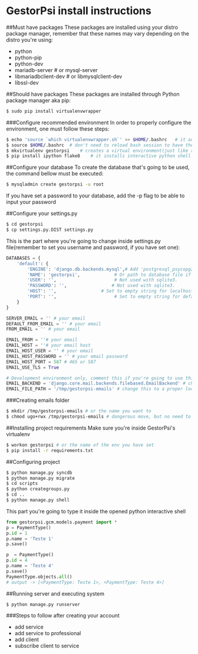 # GestorPsi install instructions
##Must have packages
These packages are installed using your distro package manager, remember that these names may vary depending on the distro you're using:
- python
- python-pip
- python-dev
- mariadb-server # or mysql-server
- libmariadbclient-dev # or libmysqlclient-dev
- libssl-dev

##Should have packages
These packages are installed through Python package manager aka pip:
```bash
$ sudo pip install virtualenvwrapper
```

###Configure recommended environment
In order to properly configure the environment, one must follow these steps:
```bash
$ echo 'source `which virtualenvwrapper.sh`' >> $HOME/.bashrc   # it adds virtualenvwrapper commands to bash
$ source $HOME/.bashrc  # don't need to reload bash session to have the commands available to you
$ mkvirtualenv gestorpsi    # creates a virtual environment(just like rvm does to Ruby and maven does to Java projects)
$ pip install ipython flake8    # it installs interactive python shell and flake8 code validation to your virtual environment
```
##Configure your database
To create the database that's going to be used, the command bellow must be executed:
```bash
$ mysqladmin create gestorpsi -u root
```
If you have set a password to your database, add the -p flag to be able to input your password

##Configure your settings.py
```bash
$ cd gestorpsi
$ cp settings.py.DIST settings.py
```

This is the part where you're going to change inside settings.py file(remember to set you username and password, if you have set one):
```python
DATABASES = {
    'default': {
        'ENGINE': 'django.db.backends.mysql',# Add 'postgresql_psycopg2', 'postgresql', 'mysql', 'sqlite3' or 'oracle'.
        'NAME': 'gestorpsi',             # Or path to database file if using sqlite3.
        'USER': '',                      # Not used with sqlite3.
        'PASSWORD': '',                 # Not used with sqlite3.
        'HOST': '',                 # Set to empty string for localhost. Not used with sqlite3.
        'PORT': '',                      # Set to empty string for default. Not used with sqlite3.
    }
}

SERVER_EMAIL = '' # your email
DEFAULT_FROM_EMAIL = '' # your email
FROM_EMAIL = '' # your email

EMAIL_FROM = ''# your email
EMAIL_HOST = ''# your email host
EMAIL_HOST_USER = '' # your email
EMAIL_HOST_PASSWORD = '' # your email password
EMAIL_HOST_PORT = 587 # 465 or 587
EMAIL_USE_TLS = True

# Development environment only, comment this if you're going to use this in production environment
EMAIL_BACKEND = 'django.core.mail.backends.filebased.EmailBackend' # change way to write email instead of sending to the real email it writes to file
EMAIL_FILE_PATH = '/tmp/gestorpsi-emails' # change this to a proper location or create this folder, since it's going to be the folder where the emails are going to be written
```

###Creating emails folder
```bash
$ mkdir /tmp/gestorpsi-emails # or the name you want to
$ chmod ugo+rwx /tmp/gestorpsi-emails # dangerous move, but no need to worry here
```

##Installing project requirements
Make sure you're inside GestorPsi's virtualenv
```bash
$ workon gestorpsi # or the name of the env you have set
$ pip install -r requirements.txt
```
##Configuring project
```bash
$ python manage.py syncdb
$ python manage.py migrate
$ cd scripts
$ python creategroups.py
$ cd ..
$ python manage.py shell
```

This part you're going to type it inside the opened python interactive shell
```python
from gestorpsi.gcm.models.payment import *
p = PaymentType()
p.id = 1
p.name = 'Teste 1'
p.save()

p  = PaymentType()
p.id = 4
p.name = 'Teste 4'
p.save()
PaymentType.objects.all()
# output -> [<PaymentType: Teste 1>, <PaymentType: Teste 4>]
```

##Running server and executing system
```bash
$ python manage.py runserver
```
###Steps to follow after creating your account
- add service
- add service to professional
- add client
- subscribe client to service
